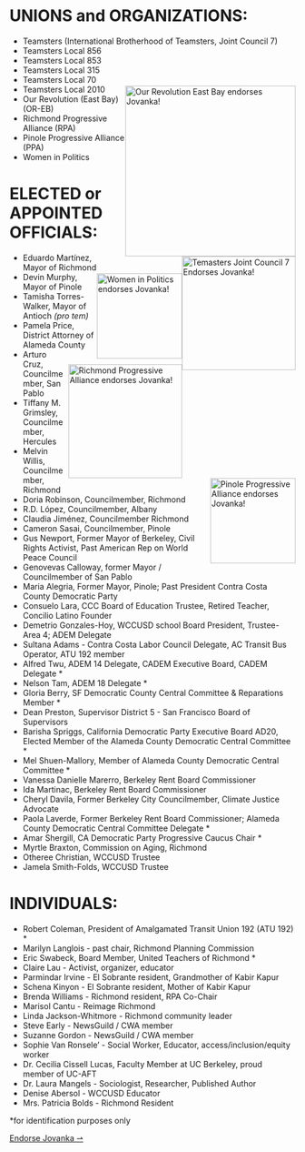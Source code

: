 
<!DOCTYPE html>

<script Modulo
    src="/static/js/Modulo.js"
    -src="/static/libraries/" 
></script>


<x-Page
    markdown=true
    title="Endorsements"
    navselected="endorsements/"
    toptitle="Endorsements">

<!--<x-EndorsementsGallery style="grid-column: 1 / span 3"></x-EndorsementsGallery>-->



# UNIONS and ORGANIZATIONS:

* Teamsters (International Brotherhood of Teamsters, Joint Council 7)
<img
    style="width: 300px; margin-top: 70px; float: right; "
    src="/static/images/endorsements/logos/our_revolution_east_bay.png"
    alt="Our Revolution East Bay endorses Jovanka!"
    title="Our Revolution East Bay endorses Jovanka!"
/>
<img
    style="float: right; width: 200px;"
    src="/static/images/endorsements/logos/JC7-logo.svg"
    alt="Temasters Joint Council 7 Endorses Jovanka!"
    title="Temasters Joint Council 7 Endorses Jovanka!"
/>
* Teamsters Local 856
* Teamsters Local 853
* Teamsters Local 315
* Teamsters Local 70
* Teamsters Local 2010
* Our Revolution (East Bay) (OR-EB)
* Richmond Progressive Alliance (RPA)
* Pinole Progressive Alliance (PPA)
<img
    style="float: right; width: 150px;margin-top: 30px; "
    src="/static/images/endorsements/logos/women-in-politics.jpg"
    alt="Women in Politics endorses Jovanka!"
    title="Women in Politics endorses Jovanka!"
/>
<img
    style="width: 200px; float: right;margin-top: 10px; "
    src="/static/images/endorsements/logos/rpa_logo.png"
    alt="Richmond Progressive Alliance endorses Jovanka!"
    title="Richmond Progressive Alliance endorses Jovanka!"
/>
<img
    style="width: 150px; float: right"
    src="/static/images/endorsements/logos/ppa.png"
    alt="Pinole Progressive Alliance endorses Jovanka!"
    title="Pinole Progressive Alliance endorses Jovanka!"
/>
* Women in Politics

# ELECTED or APPOINTED OFFICIALS:

<!--<img style="width: 200px; float: right" src="/static/images/endorsements/2305_photos/jovanka_and_eduardo.jpg" alt="Eduardo Martínez endorses Jovanka!" title="Eduardo Martínez endorses Jovanka!" />-->

* Eduardo Martínez, Mayor of Richmond
* Devin Murphy, Mayor of Pinole
* Tamisha Torres-Walker, Mayor of Antioch *(pro tem)*
* Pamela Price, District Attorney of Alameda County
* Arturo Cruz, Councilmember, San Pablo
* Tiffany M. Grimsley, Councilmember, Hercules
* Melvin Willis, Councilmember, Richmond
* Doria Robinson, Councilmember, Richmond
* R.D. López, Councilmember, Albany
* Claudia Jiménez, Councilmember Richmond
* Cameron Sasai, Councilmember, Pinole
* Gus Newport, Former Mayor of Berkeley, Civil Rights Activist, Past American Rep on World Peace Council
* Genovevas Calloway, former Mayor / Councilmember of San Pablo
* Maria Alegria, Former Mayor, Pinole; Past President Contra Costa County Democratic Party
* Consuelo Lara, CCC Board of Education Trustee, Retired Teacher, Concilio Latino Founder
* Demetrio Gonzales-Hoy, WCCUSD school Board President, Trustee- Area 4; ADEM Delegate
* Sultana Adams - Contra Costa Labor Council Delegate, AC Transit Bus Operator, ATU 192 member
* Alfred Twu, ADEM 14 Delegate, CADEM Executive Board, CADEM Delegate *
* Nelson Tam, ADEM 18 Delegate *
* Gloria Berry, SF Democratic County Central Committee &amp; Reparations Member *
* Dean Preston, Supervisor District 5 - San Francisco Board of Supervisors
* Barisha Spriggs, California Democratic Party Executive Board AD20, Elected
  Member of the Alameda County Democratic Central Committee *
* Mel Shuen-Mallory, Member of Alameda County Democratic Central Committee *
* Vanessa Danielle Marerro, Berkeley Rent Board Commissioner
* Ida Martinac, Berkeley Rent Board Commissioner
* Cheryl Davila, Former Berkeley City Councilmember, Climate Justice Advocate
* Paola Laverde, Former Berkeley Rent Board Commissioner; Alameda County Democratic Central Committee Delegate *
* Amar Shergill, CA Democratic Party Progressive Caucus Chair *
* Myrtle Braxton, Commission on Aging, Richmond
* Otheree Christian, WCCUSD Trustee
* Jamela Smith-Folds, WCCUSD Trustee




# INDIVIDUALS:

* Robert Coleman, President of Amalgamated Transit Union 192 (ATU 192) *
* Marilyn Langlois - past chair, Richmond Planning Commission
* Eric Swabeck, Board Member, United Teachers of Richmond *
* Claire Lau - Activist, organizer, educator
* Parmindar Irvine - El Sobrante resident, Grandmother of Kabir Kapur
* Schena Kinyon - El Sobrante resident, Mother of Kabir Kapur
* Brenda Williams - Richmond resident, RPA Co-Chair
* Marisol Cantu - Reimage Richmond
* Linda Jackson-Whitmore - Richmond community leader
* Steve Early - NewsGuild / CWA member
* Suzanne Gordon - NewsGuild / CWA member
* Sophie Van Ronsele’ - Social Worker, Educator, access/inclusion/equity worker
* Dr. Cecilia Cissell Lucas, Faculty Member at UC Berkeley, proud member of UC-AFT
* Dr. Laura Mangels - Sociologist, Researcher, Published Author
* Denise Abersol - WCCUSD Educator
* Mrs. Patricia Bolds - Richmond Resident

*for identification purposes only

[Endorse Jovanka ⇀](/contact/endorse.html)


</x-Page>
